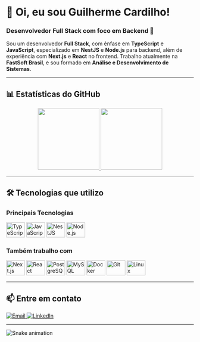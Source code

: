 # 👋 Oi, eu sou Guilherme Cardilho!

### Desenvolvedor Full Stack com foco em Backend 🚀

Sou um desenvolvedor **Full Stack**, com ênfase em **TypeScript** e **JavaScript**, especializado em **NestJS** e **Node.js** para backend, além de experiência com **Next.js** e **React** no frontend. Trabalho atualmente na **FastSoft Brasil**, e sou formado em **Análise e Desenvolvimento de Sistemas**.

---

## 📊 Estatísticas do GitHub

<div align="center">
  <a href="https://github.com/GuiCardilho">
    <img height="165em" src="https://github-readme-stats.vercel.app/api?username=GuiCardilho&show_icons=true&theme=great-gatsby&include_all_commits=true&count_private=true"/>
    <img height="165em" src="https://github-readme-stats.vercel.app/api/top-langs/?username=GuiCardilho&layout=compact&langs_count=7&theme=great-gatsby"/>
  </a>
</div>

---

## 🛠️ Tecnologias que utilizo

### **Principais Tecnologias**
<div style="display: inline_block">
  <img src="https://cdn.jsdelivr.net/gh/devicons/devicon/icons/typescript/typescript-original.svg" height="40" width="50" alt="TypeScript" />
  <img src="https://cdn.jsdelivr.net/gh/devicons/devicon/icons/javascript/javascript-original.svg" height="40" width="50" alt="JavaScript" />
  <img src="https://cdn.jsdelivr.net/gh/devicons/devicon/icons/nestjs/nestjs-plain.svg" height="40" width="50" alt="NestJS" />
  <img src="https://cdn.jsdelivr.net/gh/devicons/devicon/icons/nodejs/nodejs-original.svg" height="40" width="50" alt="Node.js" />
</div>

### **Também trabalho com**
<div style="display: inline_block">
  <img src="https://cdn.jsdelivr.net/gh/devicons/devicon/icons/nextjs/nextjs-original.svg" height="40" width="50" alt="Next.js" />
  <img src="https://cdn.jsdelivr.net/gh/devicons/devicon/icons/react/react-original.svg" height="40" width="50" alt="React" />
  <img src="https://cdn.jsdelivr.net/gh/devicons/devicon/icons/postgresql/postgresql-original.svg" height="40" width="50" alt="PostgreSQL" />
  <img src="https://cdn.jsdelivr.net/gh/devicons/devicon/icons/mysql/mysql-original.svg" height="40" width="50" alt="MySQL" />
  <img src="https://cdn.jsdelivr.net/gh/devicons/devicon/icons/docker/docker-original.svg" height="40" width="50" alt="Docker" />
  <img src="https://cdn.jsdelivr.net/gh/devicons/devicon/icons/git/git-original.svg" height="40" width="50" alt="Git" />
  <img src="https://cdn.jsdelivr.net/gh/devicons/devicon/icons/linux/linux-original.svg" height="40" width="50" alt="Linux" />
</div>

---

## 📫 Entre em contato

<div>
  <a href="mailto:gui_cardilho@hotmail.com">
    <img src="https://img.shields.io/badge/-Email-%23333?style=for-the-badge&logo=gmail&logoColor=white" alt="Email">
  </a>
  <a href="https://www.linkedin.com/in/guilherme-cardilho" target="_blank">
    <img src="https://img.shields.io/badge/-LinkedIn-%230077B5?style=for-the-badge&logo=linkedin&logoColor=white" alt="LinkedIn">
  </a>
</div>

---

![Snake animation](https://github.com/GuiCardilho/GuiCardilho/blob/output/github-contribution-grid-snake.svg)
